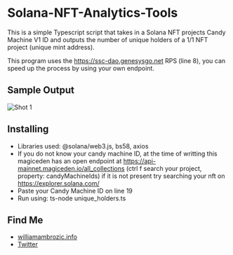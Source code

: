 # Solana-NFT-Analytics-Tools
This is a simple Typescript script that takes in a Solana NFT projects Candy Machine V1 ID and outputs the number of unique holders of a 1/1 NFT project (unique mint address).

This program uses the https://ssc-dao.genesysgo.net RPS (line 8), you can speed up the process by using your own endpoint.

## Sample Output

![Shot 1](https://imgur.com/z80lvRp.png) 

## Installing

* Libraries used: @solana/web3.js, bs58, axios
* If you do not know your candy machine ID, at the time of writting this magiceden has an open endpoint at https://api-mainnet.magiceden.io/all_collections (ctrl f search your project, property: candyMachineIds) if it is not present try searching your nft on https://explorer.solana.com/
* Paste your Candy Machine ID on line 19
* Run using: ts-node unique_holders.ts

## Find Me

- [williamambrozic.info](https://williamambrozic.info)
- [Twitter](https://twitter.com/WilliamAmbrozic)


